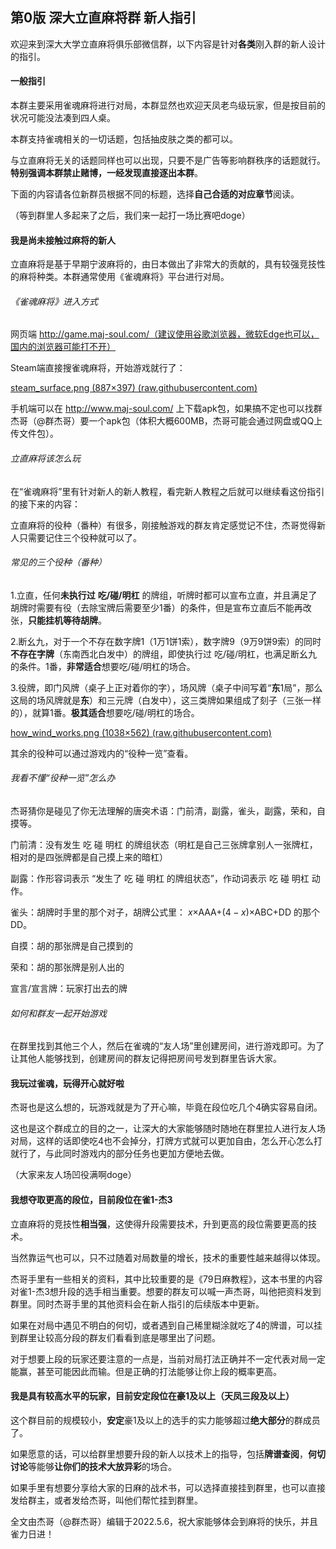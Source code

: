 ## 第0版  深大立直麻将群  新人指引

欢迎来到深大大学立直麻将俱乐部微信群，以下内容是针对**各类**刚入群的新人设计的指引。

#### 一般指引

本群主要采用雀魂麻将进行对局，本群显然也欢迎天凤老鸟级玩家，但是按目前的状况可能没法凑到四人桌。

本群支持雀魂相关的一切话题，包括抽皮肤之类的都可以。

与立直麻将无关的话题同样也可以出现，只要不是广告等影响群秩序的话题就行。**特别强调本群禁止赌博，一经发现直接逐出本群**。

下面的内容请各位新群员根据不同的标题，选择**自己合适的对应章节**阅读。

（等到群里人多起来了之后，我们来一起打一场比赛吧doge）



#### 我是尚未接触过麻将的新人

立直麻将是基于早期宁波麻将的，由日本做出了非常大的贡献的，具有较强竞技性的麻将种类。本群通常使用《雀魂麻将》平台进行对局。

###### 《雀魂麻将》进入方式

网页端 http://game.maj-soul.com/（建议使用谷歌浏览器，微软Edge也可以，国内的浏览器可能打不开）

Steam端直接搜雀魂麻将，开始游戏就行了：

[steam_surface.png (887×397) (raw.githubusercontent.com)](https://raw.githubusercontent.com/StarSparky/SZU-goes-riichi/main/docimg/steam_surface.png)

手机端可以在 http://www.maj-soul.com/ 上下载apk包，如果搞不定也可以找群杰哥（@群杰哥）要一个apk包（体积大概600MB，杰哥可能会通过网盘或QQ上传文件包）。

###### 立直麻将该怎么玩

在“雀魂麻将”里有针对新人的新人教程，看完新人教程之后就可以继续看这份指引的接下来的内容：

立直麻将的役种（番种）有很多，刚接触游戏的群友肯定感觉记不住，杰哥觉得新人只需要记住三个役种就可以了。

###### 常见的三个役种（番种）

1.立直，任何**未执行过** **吃/碰/明杠** 的牌组，听牌时都可以宣布立直，并且满足了胡牌时需要有役（去除宝牌后需要至少1番）的条件，但是宣布立直后不能再改张，**只能挂机等待胡牌**。

2.断幺九，对于一个不存在数字牌1（1万1饼1索），数字牌9（9万9饼9索）的同时**不存在字牌**（东南西北白发中）的牌组，即使执行过 吃/碰/明杠，也满足断幺九的条件。1番，**非常适合**想要吃/碰/明杠的场合。

3.役牌，即门风牌（桌子上正对着你的字），场风牌（桌子中间写着“**东**1局”，那么这局的场风牌就是**东**）和三元牌（白发中），这三类牌如果组成了刻子（三张一样的），就算1番。**极其适合**想要吃/碰/明杠的场合。

[how_wind_works.png (1038×562) (raw.githubusercontent.com)](https://raw.githubusercontent.com/StarSparky/SZU-goes-riichi/main/docimg/how_wind_works.png)

其余的役种可以通过游戏内的“役种一览”查看。



###### 我看不懂“役种一览”怎么办

杰哥猜你是碰见了你无法理解的唐突术语：门前清，副露，雀头，副露，荣和，自摸等。

门前清：没有发生 吃 碰 明杠 的牌组状态（明杠是自己三张牌拿别人一张牌杠，相对的是四张牌都是自己摸上来的暗杠）

副露：作形容词表示 “发生了 吃 碰 明杠 的牌组状态”，作动词表示 吃 碰 明杠 动作。

雀头：胡牌时手里的那个对子，胡牌公式里： $x\times$AAA+$(4-x)\times$ABC+DD 的那个 DD。

自摸：胡的那张牌是自己摸到的

荣和：胡的那张牌是别人出的

宣言/宣言牌：玩家打出去的牌



###### 如何和群友一起开始游戏

在群里找到其他三个人，然后在雀魂的“友人场”里创建房间，进行游戏即可。为了让其他人能够找到，创建房间的群友记得把房间号发到群里告诉大家。



#### 我玩过雀魂，玩得开心就好啦

杰哥也是这么想的，玩游戏就是为了开心嘛，毕竟在段位吃几个4确实容易自闭。

这也是这个群成立的目的之一，让深大的大家能够随时随地在群里拉人进行友人场对局，这样的话即使吃4也不会掉分，打牌方式就可以更加自由，怎么开心怎么打就行了，与此同时游戏内的部分任务也更加方便地去做。

（大家来友人场凹役满啊doge）



#### 我想夺取更高的段位，目前段位在雀1-杰3

立直麻将的竞技性**相当强**，这使得升段需要技术，升到更高的段位需要更高的技术。

当然靠运气也可以，只不过随着对局数量的增长，技术的重要性越来越得以体现。

杰哥手里有一些相关的资料，其中比较重要的是《79日麻教程》，这本书里的内容对雀1-杰3想升段的选手相当重要。想要的群友可以喊一声杰哥，叫他把资料发到群里。同时杰哥手里的其他资料会在新人指引的后续版本中更新。

如果在对局中遇见不明白的何切，或者遇到自己稀里糊涂就吃了4的牌谱，可以挂到群里让较高分段的群友们看看到底是哪里出了问题。

对于想要上段的玩家还要注意的一点是，当前对局打法正确并不一定代表对局一定能赢，甚至可能因此而输。但是正确的打法能够让你上段的概率更高。



#### 我是具有较高水平的玩家，目前安定段位在豪1及以上（天凤三段及以上）

这个群目前的规模较小，**安定**豪1及以上的选手的实力能够超过**绝大部分**的群成员了。

如果愿意的话，可以给群里想要升段的新人以技术上的指导，包括**牌谱查阅**，**何切讨论**等能够**让你们的技术大放异彩**的场合。

如果手里有想要分享给大家的日麻的战术书，可以选择直接挂到群里，也可以直接发给群主，或者发给杰哥，叫他们帮忙挂到群里。

 

  全文由杰哥（@群杰哥）编辑于2022.5.6，祝大家能够体会到麻将的快乐，并且雀力日进！